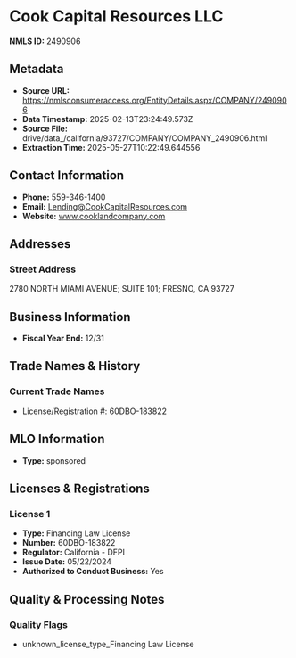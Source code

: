 # Cook Capital Resources LLC

**NMLS ID:** 2490906

## Metadata
- **Source URL:** https://nmlsconsumeraccess.org/EntityDetails.aspx/COMPANY/2490906
- **Data Timestamp:** 2025-02-13T23:24:49.573Z
- **Source File:** drive/data_/california/93727/COMPANY/COMPANY_2490906.html
- **Extraction Time:** 2025-05-27T10:22:49.644556

## Contact Information
- **Phone:** 559-346-1400
- **Email:** Lending@CookCapitalResources.com
- **Website:** www.cooklandcompany.com

## Addresses
### Street Address
2780 NORTH MIAMI AVENUE; SUITE 101; FRESNO, CA 93727

## Business Information
- **Fiscal Year End:** 12/31

## Trade Names & History
### Current Trade Names
- License/Registration #: 60DBO-183822

## MLO Information
- **Type:** sponsored

## Licenses & Registrations

### License 1
- **Type:** Financing Law License
- **Number:** 60DBO-183822
- **Regulator:** California - DFPI
- **Issue Date:** 05/22/2024
- **Authorized to Conduct Business:** Yes

## Quality & Processing Notes
### Quality Flags
- unknown_license_type_Financing Law License
